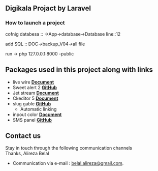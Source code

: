 ## Digikala Projact by Laravel

### How to launch a project
cofnig databesa :: ->App->database->Database line::12

add SQL :: DOC->backup_V04->all file 

run -> php 127.0.0.1:8000 -public

## Packages used in this project along with links

- live wire **[Document](https://laravel-livewire.com/)**
- Sweet alert 2 **[GitHub](https://sweetalert2.github.io/)**
- Jet stream **[Document](https://jetstream.laravel.com/2.x/installation.html)**
- Ckeditor 5 **[Document](https://ckeditor.com/docs/ckeditor5/latest/builds/guides/quick-start.html)**
- slug gable **[GitHub](https://github.com/cviebrock/eloquent-sluggable)**
  - Automatic linking
- inpout color **[Document](https://jscolor.com/)**
- SMS panel **[GitHub](https://github.com/kavenegar/kavenegar-php)**

    
## Contact us
Stay in touch through the following communication channels
<br>
Thanks, Alireza Belal

- Communication via e-mail :  [belal.alireza@gmail.com](mailto:belal.alireza@gmail.com).
